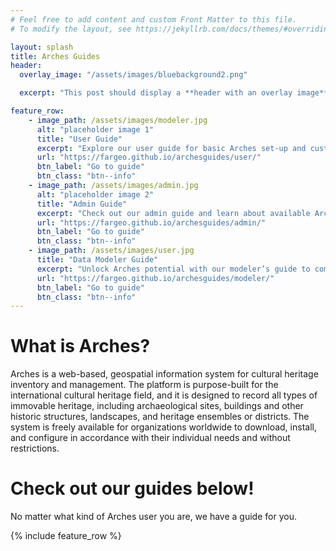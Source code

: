 ```yaml
---
# Feel free to add content and custom Front Matter to this file.
# To modify the layout, see https://jekyllrb.com/docs/themes/#overriding-theme-defaults

layout: splash
title: Arches Guides
header:
  overlay_image: "/assets/images/bluebackground2.png"

  excerpt: "This post should display a **header with an overlay image**, if the theme supports it."

feature_row:
    - image_path: /assets/images/modeler.jpg
      alt: "placeholder image 1"
      title: "User Guide"
      excerpt: "Explore our user guide for basic Arches set-up and customization instructions."
      url: "https://fargeo.github.io/archesguides/user/"
      btn_label: "Go to guide"
      btn_class: "btn--info"
    - image_path: /assets/images/admin.jpg
      alt: "placeholder image 2"
      title: "Admin Guide"
      excerpt: "Check out our admin guide and learn about available Arches administrative functions."
      url: "https://fargeo.github.io/archesguides/admin/"
      btn_label: "Go to guide"
      btn_class: "btn--info"
    - image_path: /assets/images/user.jpg
      title: "Data Modeler Guide"
      excerpt: "Unlock Arches potential with our modeler’s guide to complex data modeling capabilities."
      url: "https://fargeo.github.io/archesguides/modeler/"
      btn_label: "Go to guide"
      btn_class: "btn--info"
---
```

# What is Arches?
Arches is a web-based, geospatial information system for cultural heritage inventory and management. The platform is purpose-built for the international cultural heritage field, and it is designed to record all types of immovable heritage, including archaeological sites, buildings and other historic structures, landscapes, and heritage ensembles or districts. The system is freely available for organizations worldwide to download, install, and configure in accordance with their individual needs and without restrictions.

# Check out our guides below!
No matter what kind of Arches user you are, we have a guide for you.


{% include feature_row %}

